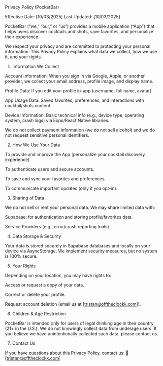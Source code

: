 Privacy Policy (PocketBar)

Effective Date: [10/03/2025]
Last Updated: [10/03/2025]

PocketBar (“we,” “our,” or “us”) provides a mobile application (“App”) that helps users discover cocktails and shots, save favorites, and personalize their experience.

We respect your privacy and are committed to protecting your personal information. This Privacy Policy explains what data we collect, how we use it, and your rights.

1. Information We Collect

Account Information: When you sign in via Google, Apple, or another provider, we collect your email address, profile image, and display name.

Profile Data: If you edit your profile in-app (username, full name, avatar).

App Usage Data: Saved favorites, preferences, and interactions with cocktail/shots content.

Device Information: Basic technical info (e.g., device type, operating system, crash logs) via Expo/React Native libraries.

We do not collect payment information (we do not sell alcohol) and we do not request sensitive personal identifiers.

2. How We Use Your Data

To provide and improve the App (personalize your cocktail discovery experience).

To authenticate users and secure accounts.

To save and sync your favorites and preferences.

To communicate important updates (only if you opt-in).

3. Sharing of Data

We do not sell or rent your personal data.
We may share limited data with:

Supabase: for authentication and storing profile/favorites data.

Service Providers (e.g., error/crash reporting tools).

4. Data Storage & Security

Your data is stored securely in Supabase databases and locally on your device via AsyncStorage.
We implement security measures, but no system is 100% secure.

5. Your Rights

Depending on your location, you may have rights to:

Access or request a copy of your data.

Correct or delete your profile.

Request account deletion (email us at [tristan@offtheclockk.com]).

6. Children & Age Restriction

PocketBar is intended only for users of legal drinking age in their country (21+ in the U.S.). We do not knowingly collect data from underage users. If you believe we have unintentionally collected such data, please contact us.

7. Contact Us

If you have questions about this Privacy Policy, contact us:
📧 [tristan@offtheclockk.com]
